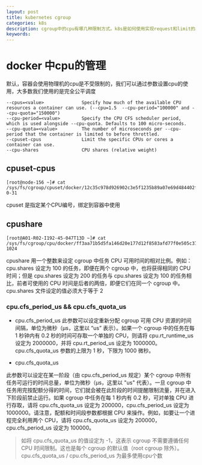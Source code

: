 ```yaml
---
layout: post
title: kubernetes cgroup
categories: k8s
description: cgroup中的cpu有哪几种限制方式。k8s是如何使用实现request和limit的。
keywords:
---
```


# docker 中cpu的管理

默认，容器会使用物理机的cpu是不受限制的，我们可以通过参数设置cpu的使用，大多数我们使用的是完全公平调度

```
--cpus=<value>              Specify how much of the available CPU resources a container can use. (--cpu=1.5  --cpu-period="100000" and --cpu-quota="150000")
--cpu-period=<value>        Specify the CPU CFS scheduler period, which is used alongside --cpu-quota. Defaults to 100 micro-seconds.
--cpu-quota=<value>         The number of microseconds per --cpu-period that the container is limited to before throttled. 
--cpuset-cpus               Limit the specific CPUs or cores a container can use.
--cpu-shares                CPU shares (relative weight)
```

## cpuset-cpus
```
[root@node-156 ~]# cat /sys/fs/cgroup/cpuset/docker/12c35c978d926902c3e5f1235b89a07e69d484402ff8890f06d0944cc17f8a71/cpuset.cpus
0-31
```
cpuset 是指定某个CPU编号，绑定到容器中使用

## cpushare
```
[root@A01-R02-I192-45-047T13D ~]# cat /sys/fs/cgroup/cpu/docker/ff3aa71b5d5fa146d20e177d12f8583afd77f0e505c371379bb1f506c28a8a2a/cpu.shares
1024
```
cpushare 用一个整数来设定 cgroup 中任务 CPU 可用时间的相对比例。例如： cpu.shares 设定为 100 的任务，即便在两个 cgroup 中，也将获得相同的 CPU 时间；但是 cpu.shares 设定为 200 的任务与 cpu.shares 设定为 100 的任务相比，前者可使用的 CPU 时间是后者的两倍，即便它们在同一个 cgroup 中。cpu.shares 文件设定的值必须大于等于 2

### cpu.cfs_period_us && cpu.cfs_quota_us

-  cpu.cfs_period_us
  此参数可以设定重新分配 cgroup 可用 CPU 资源的时间间隔，单位为微秒（µs，这里以 “us” 表示）。如果一个 cgroup 中的任务在每 1 秒钟内有 0.2 秒的时间可存取一个单独的 CPU，则请将 cpu.rt_runtime_us 设定为 2000000，并将 cpu.rt_period_us 设定为 1000000。cpu.cfs_quota_us 参数的上限为 1 秒，下限为 1000 微秒。


-  cpu.cfs_quota_us

  此参数可以设定在某一阶段（由 cpu.cfs_period_us 规定）某个 cgroup 中所有任务可运行的时间总量，单位为微秒（µs，这里以 "us" 代表）。一旦 cgroup 中任务用完按配额分得的时间，它们就会被在此阶段的时间提醒限制流量，并在进入下阶段前禁止运行。如果 cgroup 中任务在每 1 秒内有 0.2 秒，可对单独 CPU 进行存取，请将 cpu.cfs_quota_us 设定为 200000，cpu.cfs_period_us 设定为 1000000。请注意，配额和时间段参数都根据 CPU 来操作。例如，如要让一个进程完全利用两个 CPU，请将 cpu.cfs_quota_us 设定为 200000，cpu.cfs_period_us 设定为 100000。

> 如将 cpu.cfs_quota_us 的值设定为 -1，这表示 cgroup 不需要遵循任何 CPU 时间限制。这也是每个 cgroup 的默认值（root cgroup 除外）。
> cpu.cfs_quota_us / cpu.cfs_period_us 为最多使用cpu个数






